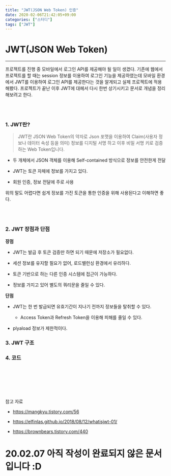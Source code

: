 ```yaml
---
title: "JWT(JSON Web Token) 인증"
date: 2020-02-06T21:42:05+09:00
categories: ["스터디"]
tags: ["JWT"]
---
```


# JWT(JSON Web Token)
***

프로젝트를 진행 중 모바일에서 로그인 API를 제공해야 될 일이 생겼다. 기존에 웹에서 프로젝트를 할 때는 session 정보를 이용하여 로그인 기능을 제공하였는데 모바일 환경에서 JWT를 이용하여 로그인 API를 제공한다는 것을 알게되고 실제 프로젝트에 적용해봤다. 프로젝트가 끝난 이후 JWT에 대헤서 다시 한번 상기시키고 문서로 개념을 정리해보려고 한다.

<br><br>

### 1. JWT란?

> JWT란 JSON Web Token의 약자로 Json 포맷을 이용하여 Claim(사용자 정보나 데이터 속성 등을 의미) 정보를 디지털 서명 하고 이후 비밀 서명 키로 검증하는 Web Token입니다.

- 두 개체에서 JSON 객체를 이용해 Self-contained 방식으로 정보를 안전한게 전달

- JWT는 토큰 자체에 정보를 가지고 있다.

- 회원 인증, 정보 전달에 주로 사용


위의 말도 어렵다면 쉽게 정보를 가진 토큰을 통한 인증을 위해 사용된다고 이해하면 좋다.

<br><br>

### 2. JWT 장점과 단점

**장점**

- JWT는 발급 후 토큰 검증만 하면 되기 때문에 저장소가 필요없다.

- 세션 정보를 유지할 필요가 없어, 로드밸런싱 환경에서 유리하다.

- 토큰 기반으로 하는 다른 인증 시스템에 접근이 가능하다.

- 정보를 가지고 있어 별도의 쿼리문을 줄일 수 있다.


**단점**

- JWT는 한 번 발급되면 유효기간이 지나기 전까지 정보들을 탈취할 수 있다.

  - Access Token과 Refresh Token을 이용해 피해를 줄일 수 있다.

- plyaload 정보가 제한적이다.


### 3. JWT 구조

### 4. 코드

<br><br><br><br><br>

참고 자료

- https://mangkyu.tistory.com/56

- https://elfinlas.github.io/2018/08/12/whatisjwt-01/

- https://brownbears.tistory.com/440

# 20.02.07 아직 작성이 완료되지 않은 문서입니다 :D
